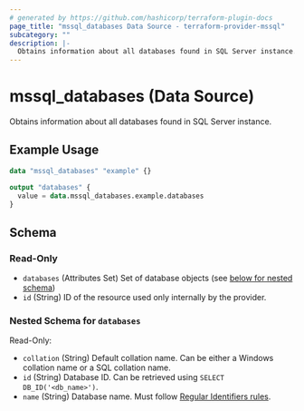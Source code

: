 ```yaml
---
# generated by https://github.com/hashicorp/terraform-plugin-docs
page_title: "mssql_databases Data Source - terraform-provider-mssql"
subcategory: ""
description: |-
  Obtains information about all databases found in SQL Server instance.
---
```


# mssql_databases (Data Source)

Obtains information about all databases found in SQL Server instance.

## Example Usage

```terraform
data "mssql_databases" "example" {}

output "databases" {
  value = data.mssql_databases.example.databases
}
```

<!-- schema generated by tfplugindocs -->
## Schema

### Read-Only

- `databases` (Attributes Set) Set of database objects (see [below for nested schema](#nestedatt--databases))
- `id` (String) ID of the resource used only internally by the provider.

<a id="nestedatt--databases"></a>
### Nested Schema for `databases`

Read-Only:

- `collation` (String) Default collation name. Can be either a Windows collation name or a SQL collation name.
- `id` (String) Database ID. Can be retrieved using `SELECT DB_ID('<db_name>')`.
- `name` (String) Database name. Must follow [Regular Identifiers rules](https://docs.microsoft.com/en-us/sql/relational-databases/databases/database-identifiers#rules-for-regular-identifiers).


